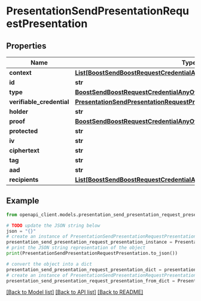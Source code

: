 # PresentationSendPresentationRequestPresentation


## Properties

Name | Type | Description | Notes
------------ | ------------- | ------------- | -------------
**context** | [**List[BoostSendBoostRequestCredentialAnyOfContextInner]**](BoostSendBoostRequestCredentialAnyOfContextInner.md) |  | 
**id** | **str** |  | [optional] 
**type** | [**BoostSendBoostRequestCredentialAnyOfIssuerAnyOfType**](BoostSendBoostRequestCredentialAnyOfIssuerAnyOfType.md) |  | 
**verifiable_credential** | [**PresentationSendPresentationRequestPresentationAnyOfVerifiableCredential**](PresentationSendPresentationRequestPresentationAnyOfVerifiableCredential.md) |  | [optional] 
**holder** | **str** |  | [optional] 
**proof** | [**BoostSendBoostRequestCredentialAnyOfProof**](BoostSendBoostRequestCredentialAnyOfProof.md) |  | 
**protected** | **str** |  | 
**iv** | **str** |  | 
**ciphertext** | **str** |  | 
**tag** | **str** |  | 
**aad** | **str** |  | [optional] 
**recipients** | [**List[BoostSendBoostRequestCredentialAnyOf1RecipientsInner]**](BoostSendBoostRequestCredentialAnyOf1RecipientsInner.md) |  | [optional] 

## Example

```python
from openapi_client.models.presentation_send_presentation_request_presentation import PresentationSendPresentationRequestPresentation

# TODO update the JSON string below
json = "{}"
# create an instance of PresentationSendPresentationRequestPresentation from a JSON string
presentation_send_presentation_request_presentation_instance = PresentationSendPresentationRequestPresentation.from_json(json)
# print the JSON string representation of the object
print(PresentationSendPresentationRequestPresentation.to_json())

# convert the object into a dict
presentation_send_presentation_request_presentation_dict = presentation_send_presentation_request_presentation_instance.to_dict()
# create an instance of PresentationSendPresentationRequestPresentation from a dict
presentation_send_presentation_request_presentation_from_dict = PresentationSendPresentationRequestPresentation.from_dict(presentation_send_presentation_request_presentation_dict)
```
[[Back to Model list]](../README.md#documentation-for-models) [[Back to API list]](../README.md#documentation-for-api-endpoints) [[Back to README]](../README.md)


